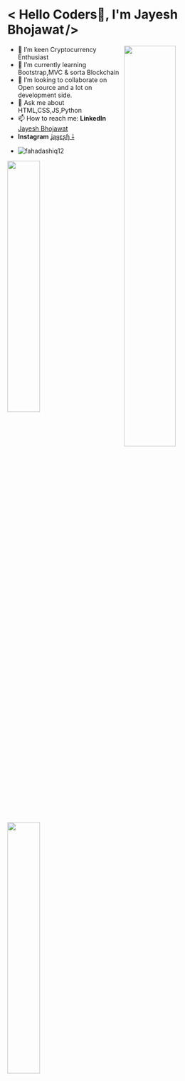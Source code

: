 ###                                                             
<h1 align="left"> < Hello Coders🚀, I'm Jayesh Bhojawat<img src="https://raw.githubusercontent.com/syedareehaquasar/syedareehaquasar/master/gifs/Hi.gif" width="3px">/></h2>
<img width="48%" img src="https://yt3.ggpht.com/a/AATXAJyoBzY3MLfXHZ8EW4X3SpL8Tkmn1sBtn3FaxA=s900-c-k-c0xffffffff-no-rj-mo" align="right"/>

- 🔭 I’m keen Cryptocurrency Enthusiast
- 🌱 I’m currently learning Bootstrap,MVC & sorta Blockchain
- 👯 I’m looking to collaborate on Open source and a lot on development side.
- 💬 Ask me about HTML,CSS,JS,Python
- 📫 How to reach me: **LinkedIn** [Jayesh Bhojawat ](https://www.linkedin.com/in/jayeshbhojawat/) 
-  **Instagram** [ʝąყɛʂɧ ⸸](https://www.instagram.com/jamyeshh/)
-  <p align="left"> <img src="https://komarev.com/ghpvc/?username=fahadashiq12&label=Profile%20views&color=0e75b6&style=flat" alt="fahadashiq12" /> </p>

<img width="38%" img src="https://github-readme-stats.vercel.app/api?username=Jayeshbhojawat&theme=radical&show_icons=true">
<img width="38%" src="https://github-readme-streak-stats.herokuapp.com/?user=Jayeshbhojawat&theme=radical&show_icons=true" />
